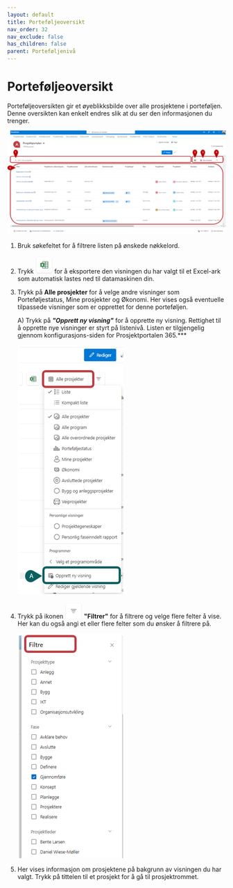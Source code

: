 ```yaml
---
layout: default
title: Porteføljeoversikt
nav_order: 32
nav_exclude: false
has_children: false
parent: Porteføljenivå
---
```


# Porteføljeoversikt

Porteføljeoversikten gir et øyeblikksbilde over alle prosjektene i
porteføljen. Denne oversikten kan enkelt endres slik at du ser den
informasjonen du trenger.




![](./media/3.2-Portefoljeoversikt.png)

1. Bruk søkefeltet for å filtrere listen på ønskede nøkkelord.
2. Trykk ![](./media/32-Portefoljeoversit-EkspTilExcel.png) for å eksportere den visningen du har valgt til et Excel-ark som automatisk lastes ned til datamaskinen din.
3. Trykk på **Alle prosjekter** for å velge andre visninger som Porteføljestatus, Mine prosjekter og Økonomi. Her vises også eventuelle tilpassede visninger som er opprettet for denne porteføljen.
   
     A) Trykk på ***"Opprett ny visning"*** for å opprette ny visning.
     Rettighet til å opprette nye visninger er styrt på listenivå. Listen er tilgjengelig gjennom konfigurasjons-siden for Prosjektportalen 365.***
 
      ![](./media/32-Portefoljeoversit-OpprettVisnining.png)
   
5. Trykk på ikonen ![](./media/32-Portefoljeoversit-FiltrerKnapp.png) **"Filtrer"** for å filtrere og velge flere felter å vise. Her kan du også angi et eller flere felter som du ønsker å filtrere på.

  
      ![](./media/32-Portefoljeoversit-Filter.png)
   
7. Her vises informasjon om prosjektene på bakgrunn av visningen du har valgt. Trykk på tittelen til et prosjekt for å gå til prosjektrommet.
